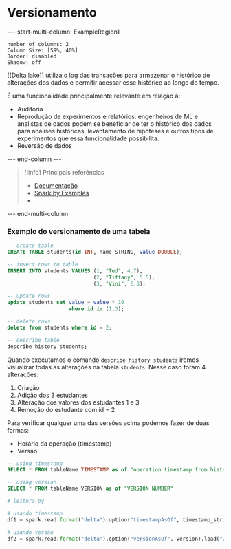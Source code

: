 # Versionamento

--- start-multi-column: ExampleRegion1  
```column-settings  
number of columns: 2
Column Size: [59%, 40%]
Border: disabled
Shadow: off
```

[[Delta lake]] utiliza o log das transações para armazenar o histórico de alterações dos dados e permitir acessar esse histórico ao longo do tempo.

É uma funcionalidade principalmente relevante em relação à:

- Auditoria
- Reprodução de experimentos e relatórios: engenheiros de ML e analistas de dados podem se beneficiar de ter o histórico dos dados para análises históricas, levantamento de hipóteses e outros tipos de experimentos que essa funcionalidade possibilita.
- Reversão de dados

--- end-column ---

> [!info] Principais referências
> - [Documentação](https://docs.delta.io/latest/delta-batch.html#-deltatimetravel)
>- [Spark by Examples](https://sparkbyexamples.com/spark/time-travel-in-delta-tables-on-databricks/)
>- 

--- end-multi-column

### Exemplo do versionamento de uma tabela

```sql
-- create table
CREATE TABLE students(id INT, name STRING, value DOUBLE);

-- insert rows to table
INSERT INTO students VALUES (1, "Ted", 4.7), 
                            (2, "Tiffany", 5.5),
                            (3, "Vini", 6.3);

-- update rows
update students set value = value * 10
                    where id in (1,3);

-- delete rows
delete from students where id = 2;

-- describe table
describe history students;
```

Quando executamos o comando `describe history students` iremos visualizar todas as alterações na tabela `students`. Nesse caso foram 4 alterações:

1. Criação
2. Adição dos 3 estudantes
3. Alteração dos valores dos estudantes 1 e 3
4. Remoção do estudante com id = 2

Para verificar qualquer uma das versões acima podemos fazer de duas formas:

- Horário da operação (timestamp)
- Versão

```sql
-- using timestamp
SELECT * FROM tableName TIMESTAMP as of "operation timestamp from history"

-- using version
SELECT * FROM tableName VERSION as of "VERSION NUMBER"
```

```python
# leitura.py

# usando timestamp
df1 = spark.read.format("delta").option("timestampAsOf", timestamp_string).load("/tmp/delta/students")

# usando versão
df2 = spark.read.format("delta").option("versionAsOf", version).load("/tmp/delta/students")
```

